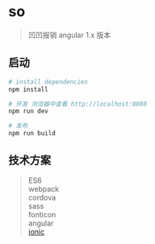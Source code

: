 # so

> 凹凹报销 angular 1.x 版本

## 启动

``` bash
# install dependencies
npm install

# 开发 浏览器中查看 http://localhost:8080
npm run dev

# 发布
npm run build

```

## 技术方案
> ES6    
> webpack  
> cordova   
> sass   
> fonticon  
> angular   
> [ionic](http://www.ionicframework.com/) 


